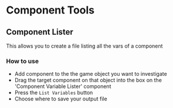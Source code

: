 # Component Tools

## Component Lister

This allows you to create a file listing all the vars of a component

### How to use

* Add component to the the game object you want to investigate
* Drag the target component on that object into the box on the 'Component Variable Lister' component
* Press the `List Variables` button
* Choose where to save your output file

